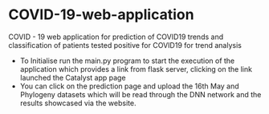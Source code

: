 # COVID-19-web-application
COVID - 19 web application for prediction of COVID19 trends and classification of patients tested positive for COVID19 for trend analysis
- To Initialise run the main.py program to start the execution of the application which provides a link from flask server, clicking on the link launched the Catalyst app page
- You can click on the prediction page and upload the 16th May and Phylogeny datasets which will be read through the DNN network and the results showcased via the website.
